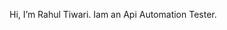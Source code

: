  Hi, I’m Rahul Tiwari. Iam an Api Automation Tester.
<!---
Rkt007/Rkt007 is a ✨ special ✨ repository because its `README.md` (this file) appears on your GitHub profile.
You can click the Preview link to take a look at your changes.
--->
